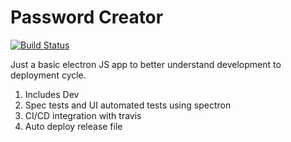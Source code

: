 # Password Creator

[![Build Status](https://travis-ci.org/reach2jeyan/PasswordsCreator.svg?branch=master)](https://travis-ci.org/reach2jeyan/PasswordsCreator)

Just a basic electron JS app to better understand development to deployment cycle.

1. Includes Dev
2. Spec tests and UI automated tests using spectron
3. CI/CD integration with travis
4. Auto deploy release file

